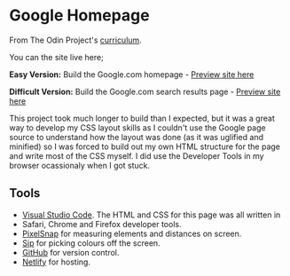 # Google Homepage

From The Odin Project's [curriculum](http://www.theodinproject.com/courses/web-development-101/lessons/html-css).

You can the site live here;

**Easy Version:** Build the Google.com homepage - [Preview site here](https://google-homepage-odin-project.netlify.com)

**Difficult Version:** Build the Google.com search results page - [Preview site here](https://google-homepage-odin-project.netlify.com/search)

This project took much longer to build than I expected, but it was a great way to develop my CSS layout skills as I couldn't use the Google page source to understand how the layout was done (as it was uglified and minified) so I was forced to build out my own HTML structure for the page and write most of the CSS myself. I did use the Developer Tools in my browser ocassionaly when I got stuck.


## Tools

- [Visual Studio Code](https://code.visualstudio.com/). The HTML and CSS for this page was all written in
- Safari, Chrome and Firefox developer tools.
- [PixelSnap](https://getpixelsnap.com) for measuring elements and distances on screen.
- [Sip](http://sipapp.io/) for picking colours off the screen.
- [GitHub](https://github.com) for version control.
- [Netlify](netlify.com) for hosting.